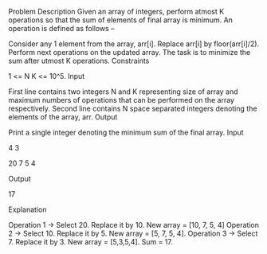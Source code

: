 Problem Description
Given an array of integers, perform atmost K operations so that the sum of elements of final array is minimum. An operation is defined as follows –

Consider any 1 element from the array, arr[i].
Replace arr[i] by floor(arr[i]/2).
Perform next operations on the updated array.
The task is to minimize the sum after utmost K operations.
Constraints

1 <= N
K <= 10^5.
Input

First line contains two integers N and K representing size of array and maximum numbers of operations that can be performed on the array respectively.
Second line contains N space separated integers denoting the elements of the array, arr.
Output

Print a single integer denoting the minimum sum of the final array.
Input

4 3

20 7 5 4

Output

17

Explanation

Operation 1 -> Select 20. Replace it by 10. New array = [10, 7, 5, 4]
Operation 2 -> Select 10. Replace it by 5. New array = [5, 7, 5, 4].
Operation 3 -> Select 7. Replace it by 3. New array = [5,3,5,4].
Sum = 17.